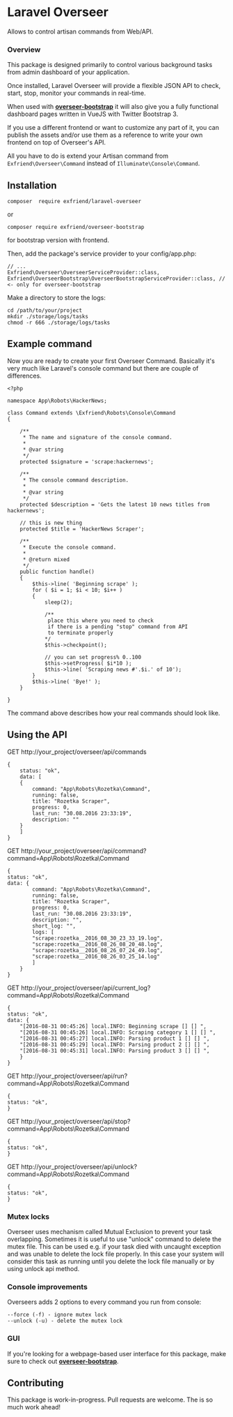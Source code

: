 # Laravel Overseer

Allows to control artisan commands from Web/API.

### Overview

This package is designed primarily to control various background tasks from
admin dashboard of your application.

Once installed, Laravel Overseer will provide a flexible JSON API to 
check, start, stop, monitor your commands in real-time.

When used with [**overseer-bootstrap**](https://github.com/exfriend/overseer-bootstrap) it will
also give you a fully functional dashboard pages written in VueJS with Twitter Bootstrap 3.

If you use a different frontend or want to customize any part of it, you can publish the assets and/or
use them as a reference to write your own frontend on top of Overseer's API.

All you have to do is extend your Artisan command from `Exfriend\Overseer\Command`
 instead of `Illuminate\Console\Command`.
 
## Installation
 
 ` composer  require exfriend/laravel-overseer `
  
  or 
 
 ` composer require exfriend/overseer-bootstrap ` 
 
 for bootstrap version with frontend.
 
 Then, add the package's service provider to your config/app.php:
 
 ```
 // ...
 Exfriend\Overseer\OverseerServiceProvider::class,
 Exfriend\OverseerBootstrap\OverseerBootstrapServiceProvider::class, // <- only for overseer-bootstrap
```
 
 Make a directory to store the logs:
 
```
cd /path/to/your/project
mkdir ./storage/logs/tasks
chmod -r 666 ./storage/logs/tasks
```
 
## Example command
 
 Now you are ready to create your first Overseer Command. 
 Basically it's very much like Laravel's console command but there 
 are couple of differences.
 
 ```
 <?php
 
 namespace App\Robots\HackerNews;
 
 class Command extends \Exfriend\Robots\Console\Command
 {
 
     /**
      * The name and signature of the console command.
      *
      * @var string
      */
     protected $signature = 'scrape:hackernews';
 
     /**
      * The console command description.
      *
      * @var string
      */
     protected $description = 'Gets the latest 10 news titles from hackernews';
     
     // this is new thing
     protected $title = 'HackerNews Scraper';
 
     /**
      * Execute the console command.
      *
      * @return mixed
      */
     public function handle()
     {
         $this->line( 'Beginning scrape' );
         for ( $i = 1; $i < 10; $i++ )
         {
             sleep(2);
             
             /**
              place this where you need to check 
              if there is a pending "stop" command from API
              to terminate properly
             */
             $this->checkpoint();
             
             // you can set progress% 0..100
             $this->setProgress( $i*10 );
             $this->line( 'Scraping news #'.$i.' of 10');
         }
         $this->line( 'Bye!' );
     }
 
 }

 ```
 
 The command above describes how your real commands should look like.
 
## Using the API 
 
GET http://your_project/overseer/api/commands
```
{
    status: "ok",
    data: [
    {
        command: "App\Robots\Rozetka\Command",
        running: false,
        title: "Rozetka Scraper",
        progress: 0,
        last_run: "30.08.2016 23:33:19",
        description: ""
    }
    ]
}
```
 
 
GET http://your_project/overseer/api/command?command=App\Robots\Rozetka\Command
```
{
status: "ok",
data: {
        command: "App\Robots\Rozetka\Command",
        running: false,
        title: "Rozetka Scraper",
        progress: 0,
        last_run: "30.08.2016 23:33:19",
        description: "",
        short_log: "",
        logs: [
        "scrape:rozetka__2016_08_30_23_33_19.log",
        "scrape:rozetka__2016_08_26_08_20_48.log",
        "scrape:rozetka__2016_08_26_07_24_49.log",
        "scrape:rozetka__2016_08_26_03_25_14.log"
        ]
    }
}
```
 
GET http://your_project/overseer/api/current_log?command=App\Robots\Rozetka\Command
```
{
status: "ok",
data: {
    "[2016-08-31 00:45:26] local.INFO: Beginning scrape [] [] ",
    "[2016-08-31 00:45:26] local.INFO: Scraping category 1 [] [] ",
    "[2016-08-31 00:45:27] local.INFO: Parsing product 1 [] [] ",
    "[2016-08-31 00:45:29] local.INFO: Parsing product 2 [] [] ",
    "[2016-08-31 00:45:31] local.INFO: Parsing product 3 [] [] ",
    }
}
```
 
GET http://your_project/overseer/api/run?command=App\Robots\Rozetka\Command
```
{
status: "ok",
}
```
 
 
GET http://your_project/overseer/api/stop?command=App\Robots\Rozetka\Command
```
{
status: "ok",
}
```
 
GET http://your_project/overseer/api/unlock?command=App\Robots\Rozetka\Command
```
{
status: "ok",
}
```
 
### Mutex locks

Overseer uses mechanism called Mutual Exclusion to prevent your task overlapping.
Sometimes it is useful to use "unlock" command to delete the mutex file. 
This can be used e.g. if your task died with uncaught exception and was unable to delete the lock file properly.
In this case your system will consider this task as running until you delete the lock file manually or by using unlock api method.

### Console improvements

Overseers adds 2 options to every command you run from console:
```
--force (-f) - ignore mutex lock
--unlock (-u) - delete the mutex lock
 ```
 
### GUI

If you're looking for a webpage-based user interface for this package, make sure to check out [**overseer-bootstrap**](https://github.com/exfriend/overseer-bootstrap).

## Contributing

This package is work-in-progress. Pull requests are welcome. The is so much work ahead!

